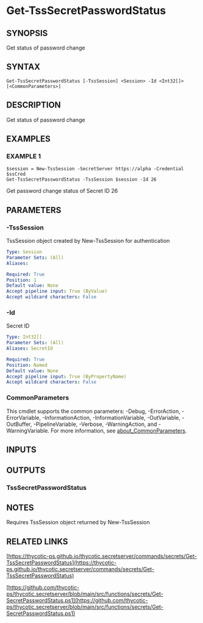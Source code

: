 # Get-TssSecretPasswordStatus

## SYNOPSIS
Get status of password change

## SYNTAX

```
Get-TssSecretPasswordStatus [-TssSession] <Session> -Id <Int32[]> [<CommonParameters>]
```

## DESCRIPTION
Get status of password change

## EXAMPLES

### EXAMPLE 1
```
$session = New-TssSession -SecretServer https://alpha -Credential $ssCred
Get-TssSecretPasswordStatus -TssSession $session -Id 26
```

Get password change status of Secret ID 26

## PARAMETERS

### -TssSession
TssSession object created by New-TssSession for authentication

```yaml
Type: Session
Parameter Sets: (All)
Aliases:

Required: True
Position: 1
Default value: None
Accept pipeline input: True (ByValue)
Accept wildcard characters: False
```

### -Id
Secret ID

```yaml
Type: Int32[]
Parameter Sets: (All)
Aliases: SecretId

Required: True
Position: Named
Default value: None
Accept pipeline input: True (ByPropertyName)
Accept wildcard characters: False
```

### CommonParameters
This cmdlet supports the common parameters: -Debug, -ErrorAction, -ErrorVariable, -InformationAction, -InformationVariable, -OutVariable, -OutBuffer, -PipelineVariable, -Verbose, -WarningAction, and -WarningVariable. For more information, see [about_CommonParameters](http://go.microsoft.com/fwlink/?LinkID=113216).

## INPUTS

## OUTPUTS

### TssSecretPasswordStatus
## NOTES
Requires TssSession object returned by New-TssSession

## RELATED LINKS

[https://thycotic-ps.github.io/thycotic.secretserver/commands/secrets/Get-TssSecretPasswordStatus](https://thycotic-ps.github.io/thycotic.secretserver/commands/secrets/Get-TssSecretPasswordStatus)

[https://github.com/thycotic-ps/thycotic.secretserver/blob/main/src/functions/secrets/Get-SecretPasswordStatus.ps1](https://github.com/thycotic-ps/thycotic.secretserver/blob/main/src/functions/secrets/Get-SecretPasswordStatus.ps1)

